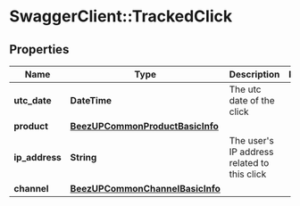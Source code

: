 # SwaggerClient::TrackedClick

## Properties
Name | Type | Description | Notes
------------ | ------------- | ------------- | -------------
**utc_date** | **DateTime** | The utc date of the click | 
**product** | [**BeezUPCommonProductBasicInfo**](BeezUPCommonProductBasicInfo.md) |  | 
**ip_address** | **String** | The user&#39;s IP address related to this click | 
**channel** | [**BeezUPCommonChannelBasicInfo**](BeezUPCommonChannelBasicInfo.md) |  | 


